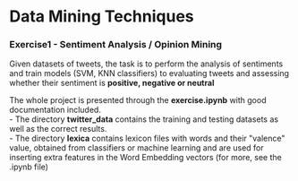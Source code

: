 # Data Mining Techniques

### Exercise1 - Sentiment Analysis / Opinion Mining

Given datasets of tweets, the task is to perform the analysis of sentiments and train models (SVM, KNN classifiers) to evaluating tweets and assessing whether their sentiment is **positive, negative or neutral**<br/>

The whole project is presented through the **exercise.ipynb** with good documentation included.<br/>- The directory **twitter_data** contains the training and testing datasets as well as the correct results.<br/>- The directory **lexica** contains lexicon files with words and their "valence" value, obtained from classifiers or machine learning and are used for inserting extra features in the Word Embedding vectors (for more, see the .ipynb file) 
